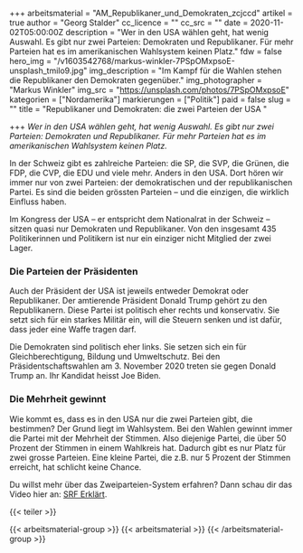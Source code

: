 +++
arbeitsmaterial = "AM_Republikaner_und_Demokraten_zcjccd"
artikel = true
author = "Georg Stalder"
cc_licence = ""
cc_src = ""
date = 2020-11-02T05:00:00Z
description = "Wer in den USA wählen geht, hat wenig Auswahl. Es gibt nur zwei Parteien: Demokraten und Republikaner. Für mehr Parteien hat es im amerikanischen Wahlsystem keinen Platz."
fdw = false
hero_img = "/v1603542768/markus-winkler-7PSpOMxpsoE-unsplash_tmilo9.jpg"
img_description = "Im Kampf für die Wahlen stehen die Republikaner den Demokraten gegenüber."
img_photographer = "Markus Winkler"
img_src = "https://unsplash.com/photos/7PSpOMxpsoE"
kategorien = ["Nordamerika"]
markierungen = ["Politik"]
paid = false
slug = ""
title = "Republikaner und Demokraten: die zwei Parteien der USA "

+++
_Wer in den USA wählen geht, hat wenig Auswahl. Es gibt nur zwei Parteien: Demokraten und Republikaner. Für mehr Parteien hat es im amerikanischen Wahlsystem keinen Platz._

In der Schweiz gibt es zahlreiche Parteien: die SP, die SVP, die Grünen, die FDP, die CVP, die EDU und viele mehr. Anders in den USA. Dort hören wir immer nur von zwei Parteien: der demokratischen und der republikanischen Partei. Es sind die beiden grössten Parteien – und die einzigen, die wirklich Einfluss haben.

Im Kongress der USA – er entspricht dem Nationalrat in der Schweiz – sitzen quasi nur Demokraten und Republikaner. Von den insgesamt 435 Politikerinnen und Politikern ist nur ein einziger nicht Mitglied der zwei Lager.

### Die Parteien der Präsidenten

Auch der Präsident der USA ist jeweils entweder Demokrat oder Republikaner. Der amtierende Präsident Donald Trump gehört zu den Republikanern. Diese Partei ist politisch eher rechts und konservativ. Sie setzt sich für ein starkes Militär ein, will die Steuern senken und ist dafür, dass jeder eine Waffe tragen darf.

Die Demokraten sind politisch eher links. Sie setzen sich ein für Gleichberechtigung, Bildung und Umweltschutz. Bei den Präsidentschaftswahlen am 3. November 2020 treten sie gegen Donald Trump an. Ihr Kandidat heisst Joe Biden.

### Die Mehrheit gewinnt

Wie kommt es, dass es in den USA nur die zwei Parteien gibt, die bestimmen? Der Grund liegt im Wahlsystem. Bei den Wahlen gewinnt immer die Partei mit der Mehrheit der Stimmen. Also diejenige Partei, die über 50 Prozent der Stimmen in einem Wahlkreis hat. Dadurch gibt es nur Platz für zwei grosse Parteien. Eine kleine Partei, die z.B. nur 5 Prozent der Stimmen erreicht, hat schlicht keine Chance.

Du willst mehr über das Zweiparteien-System erfahren? Dann schau dir das Video hier an: [SRF Erklärt](https://www.srf.ch/play/tv/srf-news/video/erklaert-das-zweiparteiensystem-der-usa?urn=urn:srf:video:d4b2701b-297e-44bc-9b78-73b7b8a3b247).

{{< teiler >}}

{{< arbeitsmaterial-group >}}
{{< arbeitsmaterial >}}
{{< /arbeitsmaterial-group >}}
